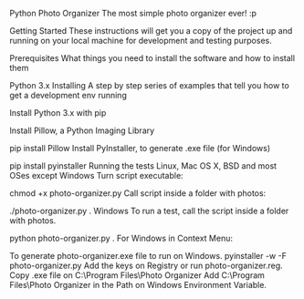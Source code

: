Python Photo Organizer
The most simple photo organizer ever! :p

Getting Started
These instructions will get you a copy of the project up and running on your local machine for development and testing purposes.

Prerequisites
What things you need to install the software and how to install them

Python 3.x
Installing
A step by step series of examples that tell you how to get a development env running

Install Python 3.x with pip

Install Pillow, a Python Imaging Library

pip install Pillow
Install PyInstaller, to generate .exe file (for Windows)

pip install pyinstaller
Running the tests
Linux, Mac OS X, BSD and most OSes except Windows
Turn script executable:

chmod +x photo-organizer.py
Call script inside a folder with photos:

./photo-organizer.py .
Windows
To run a test, call the script inside a folder with photos.

python photo-organizer.py .
For Windows in Context Menu:

To generate photo-organizer.exe file to run on Windows.
pyinstaller -w -F photo-organizer.py
Add the keys on Registry or run photo-organizer.reg.
Copy .exe file on C:\Program Files\Photo Organizer
Add C:\Program Files\Photo Organizer in the Path on Windows Environment Variable.
